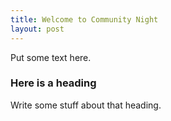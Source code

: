 ```yaml
---
title: Welcome to Community Night
layout: post
---
```


Put some text here.

### Here is a heading

Write some stuff about that heading.
